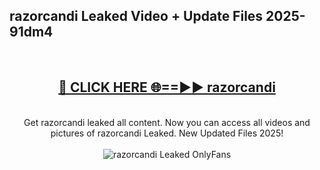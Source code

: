 <h2>razorcandi Leaked Video + Update Files 2025- 91dm4</h2>
<br>
<div align="center">
<h2><a href="https://libra.edu.pl?razorcandi" rel="nofollow">🔴 CLICK HERE 🌐==►► razorcandi</a></h2>
<br>
Get razorcandi leaked all content. Now you can access all videos and pictures of razorcandi Leaked. New Updated Files 2025!
<br>
<br>
<a href="https://libra.edu.pl?razorcandi" rel="nofollow" data-target="animated-image.originalLink"><img src="https://i.ibb.co.com/WyWwxjT/player-gif2.gif" alt="razorcandi Leaked OnlyFans" style="max-width: 100%; display: inline-block;" data-target="animated-image.originalImage"></a>
</div>
<br>
